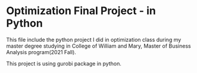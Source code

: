 # Optimization Final Project - in Python
This file include the python project I did in optimization class during my master degree studying in College of William and Mary, Master of Business Analysis program(2021 Fall).

This project is using gurobi package in python.
